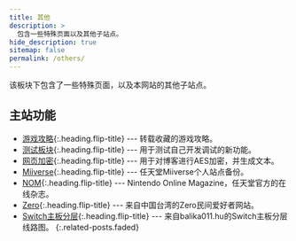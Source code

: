 ```yaml
---
title: 其他
description: >
  包含一些特殊页面以及其他子站点。
hide_description: true
sitemap: false
permalink: /others/
---
```


该板块下包含了一些特殊页面，以及本网站的其他子站点。

## 主站功能
* [游戏攻略]{:.heading.flip-title} --- 转载收藏的游戏攻略。
* [测试板块]{:.heading.flip-title} --- 用于测试自己开发调试的新功能。
* [网页加密]{:.heading.flip-title} --- 用于对博客进行AES加密，并生成文本。
* [Miiverse]{:.heading.flip-title} --- 任天堂Miiverse个人站点备份。
* [NOM]{:.heading.flip-title} --- Nintendo Online Magazine，任天堂官方的在线杂志。
* [Zero]{:.heading.flip-title} --- 来自中国台湾的Zero民间爱好者网站。
* [Switch主板分层]{:.heading.flip-title} --- 来自balika011.hu的Switch主板分层线路图。
{:.related-posts.faded}

[测试板块]: ../docs/
[网页加密]: ../md2html/doEncrypt.html
[Miiverse]: ../Miiverse/index.html
[NOM]: ../mon/backnumber/index.html
[Zero]: ../zero/zero.html
[Switch主板分层]: ../Board/index.html
[游戏攻略]: ../游戏攻略/